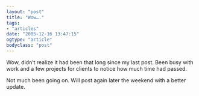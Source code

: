 ```yaml
---
layout: "post"
title: "Wow…."
tags: 
- "articles"
date: "2005-12-16 13:47:15"
ogtype: "article"
bodyclass: "post"
---
```


Wow, didn’t realize it had been that long since my last post. Been busy with work and a few projects for clients to notice how much time had passed.

Not much been going on. Will post again later the weekend with a better update.